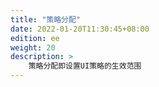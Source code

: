 ```yaml
---
title: "策略分配"
date: 2022-01-20T11:30:45+08:00
edition: ee
weight: 20
description: >
    策略分配即设置UI策略的生效范围
---
```


